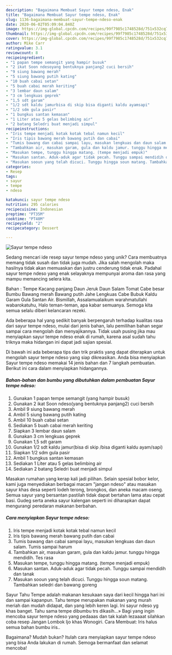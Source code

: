 ```yaml
---
description: "Bagaimana Membuat Sayur tempe ndeso, Enak"
title: "Bagaimana Membuat Sayur tempe ndeso, Enak"
slug: 1136-bagaimana-membuat-sayur-tempe-ndeso-enak
date: 2020-06-02T05:09:04.840Z
image: https://img-global.cpcdn.com/recipes/99f7985c1748528d/751x532cq70/sayur-tempe-ndeso-foto-resep-utama.jpg
thumbnail: https://img-global.cpcdn.com/recipes/99f7985c1748528d/751x532cq70/sayur-tempe-ndeso-foto-resep-utama.jpg
cover: https://img-global.cpcdn.com/recipes/99f7985c1748528d/751x532cq70/sayur-tempe-ndeso-foto-resep-utama.jpg
author: Mike Carr
ratingvalue: 3.1
reviewcount: 8
recipeingredient:
- "1 papan tempe semangit yang hampir busuk"
- "2 ikat Soon ndesoyang bentuknya panjang2 cuci bersih"
- "9 siung bawang merah"
- "5 siung bawang putih kating"
- "10 buah cabai setan"
- "5 buah cabai merah keriting"
- "3 lembar daun salam"
- "3 cm lengkuas geprek"
- "1,5 sdt garam"
- "1/2 sdt kaldu jamurbisa di skip bisa diganti kaldu ayamsapi"
- "1/2 sdm gula pasir"
- "1 bungkus santan kemasan"
- "1 Liter atau 5 gelas belimbing air"
- "2 batang Seledri buat menjadi simpul"
recipeinstructions:
- "Iris tempe menjadi kotak kotak tebal namun kecil"
- "Iris tipis bawang merah bawang putih dan cabai"
- "Tumis bawang dan cabai sampai layu, masukan lengkuas dan daun salam. Tumis sampai harum"
- "Tambahkan air, masukan garam, gula dan kaldu jamur. tunggu hingga mendidih. Tes rasa"
- "Masukan tempe, tunggu hingga matang. (tempe menjadi empuk)"
- "Masukan santan. Aduk-aduk agar tidak pecah. Tunggu sampai mendidih dan tanak"
- "Masukan sooun yang telah dicuci. Tunggu hingga soun matang. Tambahkan seledri dan bawang goreng"
categories:
- Resep
tags:
- sayur
- tempe
- ndeso

katakunci: sayur tempe ndeso 
nutrition: 295 calories
recipecuisine: Indonesian
preptime: "PT35M"
cooktime: "PT40M"
recipeyield: "2"
recipecategory: Dessert

---
```



![Sayur tempe ndeso](https://img-global.cpcdn.com/recipes/99f7985c1748528d/751x532cq70/sayur-tempe-ndeso-foto-resep-utama.jpg)

Sedang mencari ide resep sayur tempe ndeso yang unik? Cara membuatnya memang tidak susah dan tidak juga mudah. Jika salah mengolah maka hasilnya tidak akan memuaskan dan justru cenderung tidak enak. Padahal sayur tempe ndeso yang enak selayaknya mempunyai aroma dan rasa yang mampu memancing selera kita.

Bahan : Tempe Kacang panjang Daun Jeruk Daun Salam Tomat Cabe besar Bumbu Bawang merah Bawang putih Jahe Lengkuas Cabe Bubuk Kaldu Garam Gula Santan Air. Bismillah, Assalamualaikum warahmatullahi wabarokatuhu, Halo teman-teman, apa kabar semuanya. Semoga kita semua selalu diberi kelancaran rezeki.

Ada beberapa hal yang sedikit banyak berpengaruh terhadap kualitas rasa dari sayur tempe ndeso, mulai dari jenis bahan, lalu pemilihan bahan segar sampai cara mengolah dan menyajikannya. Tidak usah pusing jika mau menyiapkan sayur tempe ndeso enak di rumah, karena asal sudah tahu triknya maka hidangan ini dapat jadi sajian spesial.


Di bawah ini ada beberapa tips dan trik praktis yang dapat diterapkan untuk mengolah sayur tempe ndeso yang siap dikreasikan. Anda bisa menyiapkan Sayur tempe ndeso memakai 14 jenis bahan dan 7 langkah pembuatan. Berikut ini cara dalam menyiapkan hidangannya.

<!--inarticleads1-->

##### Bahan-bahan dan bumbu yang dibutuhkan dalam pembuatan Sayur tempe ndeso:

1. Gunakan 1 papan tempe semangit (yang hampir busuk)
1. Gunakan 2 ikat Soon ndeso(yang bentuknya panjang2) cuci bersih
1. Ambil 9 siung bawang merah
1. Ambil 5 siung bawang putih kating
1. Ambil 10 buah cabai setan
1. Sediakan 5 buah cabai merah keriting
1. Siapkan 3 lembar daun salam
1. Gunakan 3 cm lengkuas geprek
1. Gunakan 1,5 sdt garam
1. Gunakan 1/2 sdt kaldu jamur(bisa di skip /bisa diganti kaldu ayam/sapi)
1. Siapkan 1/2 sdm gula pasir
1. Ambil 1 bungkus santan kemasan
1. Sediakan 1 Liter atau 5 gelas belimbing air
1. Sediakan 2 batang Seledri buat menjadi simpul


Masakan rumahan yang kerap kali jadi pilihan. Selain spesial bobor kelor, kami juga menyediakan berbagai macam &#34;jangan ndeso&#34; atau masakan sayur khas desa seperti lodeh terong, brongkos, dan aneka macam oseng. Semua sayur yang bersantan pastilah tidak dapat bertahan lama atau cepat basi. Gudeg serta aneka sayur kalengan seperti ini diharapkan dapat mengurangi peredaran makanan berbahan. 

<!--inarticleads2-->

##### Cara menyiapkan Sayur tempe ndeso:

1. Iris tempe menjadi kotak kotak tebal namun kecil
1. Iris tipis bawang merah bawang putih dan cabai
1. Tumis bawang dan cabai sampai layu, masukan lengkuas dan daun salam. Tumis sampai harum
1. Tambahkan air, masukan garam, gula dan kaldu jamur. tunggu hingga mendidih. Tes rasa
1. Masukan tempe, tunggu hingga matang. (tempe menjadi empuk)
1. Masukan santan. Aduk-aduk agar tidak pecah. Tunggu sampai mendidih dan tanak
1. Masukan sooun yang telah dicuci. Tunggu hingga soun matang. Tambahkan seledri dan bawang goreng


Sayur Tahu Tempe adalah makanan kesukaan saya dari kecil hingga hari ini dan sampai kapanpun. Tahu tempe merupakan makanan yang murah meriah dan mudah didapat, dan yang lebih keren lagi. Ini sayur ndeso yg khas banget. Tahu sama tempe dibumbu trs dikasih…» Bagi yang ingin mencoba sayur tempe ndeso yang pedaaas dan tak kalah lezaaaat silahkan coba resep Jangan Lombok Ijo khas Wonogiri. Cara Membuat: Iris halus semua bahan bumbu iris.. 

Bagaimana? Mudah bukan? Itulah cara menyiapkan sayur tempe ndeso yang bisa Anda lakukan di rumah. Semoga bermanfaat dan selamat mencoba!
